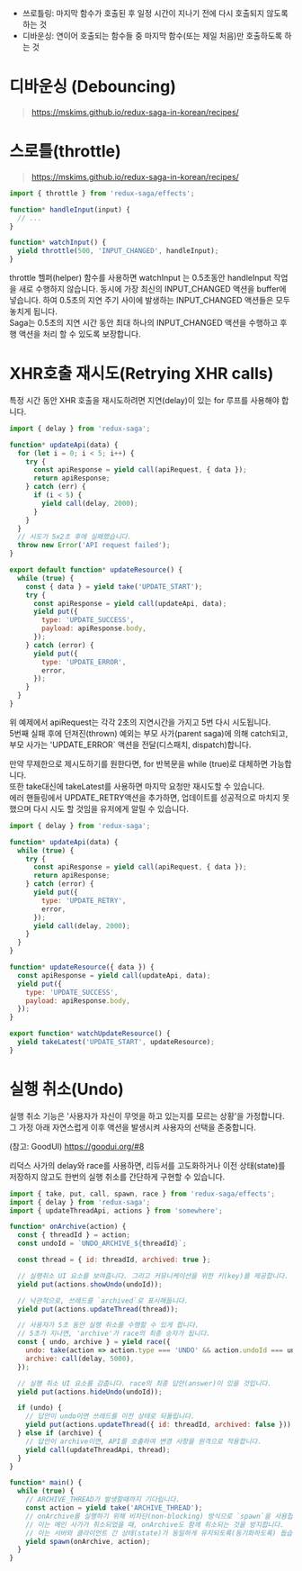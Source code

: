 - 쓰로틀링: 마지막 함수가 호출된 후 일정 시간이 지나기 전에 다시 호출되지 않도록 하는 것
- 디바운싱: 연이어 호출되는 함수들 중 마지막 함수(또는 제일 처음)만 호출하도록 하는 것

# 디바운싱 (Debouncing)

> https://mskims.github.io/redux-saga-in-korean/recipes/

# 스로틀(throttle)

> https://mskims.github.io/redux-saga-in-korean/recipes/

```javascript
import { throttle } from 'redux-saga/effects';

function* handleInput(input) {
  // ...
}

function* watchInput() {
  yield throttle(500, 'INPUT_CHANGED', handleInput);
}
```

throttle 헬퍼(helper) 함수를 사용하면 watchInput 는 0.5초동안 handleInput 작업을 새로 수행하지 않습니다.
동시에 가장 최신의 INPUT_CHANGED 액션을 buffer에 넣습니다.
하여 0.5초의 지연 주기 사이에 발생하는 INPUT_CHANGED 액션들은 모두 놓치게 됩니다.  
Saga는 0.5초의 지연 시간 동안 최대 하나의 INPUT_CHANGED 액션을 수행하고 후행 액션을 처리 할 수 있도록 보장합니다.

# XHR호출 재시도(Retrying XHR calls)

특정 시간 동안 XHR 호출을 재시도하려면 지연(delay)이 있는 for 루프를 사용해야 합니다.

```javascript
import { delay } from 'redux-saga';

function* updateApi(data) {
  for (let i = 0; i < 5; i++) {
    try {
      const apiResponse = yield call(apiRequest, { data });
      return apiResponse;
    } catch (err) {
      if (i < 5) {
        yield call(delay, 2000);
      }
    }
  }
  // 시도가 5x2초 후에 실패했습니다.
  throw new Error('API request failed');
}

export default function* updateResource() {
  while (true) {
    const { data } = yield take('UPDATE_START');
    try {
      const apiResponse = yield call(updateApi, data);
      yield put({
        type: 'UPDATE_SUCCESS',
        payload: apiResponse.body,
      });
    } catch (error) {
      yield put({
        type: 'UPDATE_ERROR',
        error,
      });
    }
  }
}
```

위 예제에서 apiRequest는 각각 2초의 지연시간을 가지고 5번 다시 시도됩니다.  
5번째 실패 후에 던져진(thrown) 예외는 부모 사가(parent saga)에 의해 catch되고, 부모 사가는 'UPDATE_ERROR` 액션을 전달(디스패치, dispatch)합니다.

만약 무제한으로 제시도하기를 원한다면, for 반복문을 while (true)로 대체하면 가능합니다.  
또한 take대신에 takeLatest를 사용하면 마지막 요청만 재시도할 수 있습니다.  
에러 핸들링에서 UPDATE_RETRY액션을 추가하면, 업데이트를 성공적으로 마치지 못했으며 다시 시도 할 것임을 유저에게 알릴 수 있습니다.

```javascript
import { delay } from 'redux-saga';

function* updateApi(data) {
  while (true) {
    try {
      const apiResponse = yield call(apiRequest, { data });
      return apiResponse;
    } catch (error) {
      yield put({
        type: 'UPDATE_RETRY',
        error,
      });
      yield call(delay, 2000);
    }
  }
}

function* updateResource({ data }) {
  const apiResponse = yield call(updateApi, data);
  yield put({
    type: 'UPDATE_SUCCESS',
    payload: apiResponse.body,
  });
}

export function* watchUpdateResource() {
  yield takeLatest('UPDATE_START', updateResource);
}
```

# 실행 취소(Undo)

실행 취소 기능은 '사용자가 자신이 무엇을 하고 있는지를 모르는 상황'을 가정합니다. 그 가정 아래 자연스럽게 이후 액션을 발생시켜 사용자의 선택을 존중합니다.

(참고: GoodUI)
https://goodui.org/#8

리덕스 사가의 delay와 race를 사용하면, 리듀서를 고도화하거나 이전 상태(state)를 저장하지 않고도 한번의 실행 취소를 간단하게 구현할 수 있습니다.

```javascript
import { take, put, call, spawn, race } from 'redux-saga/effects';
import { delay } from 'redux-saga';
import { updateThreadApi, actions } from 'somewhere';

function* onArchive(action) {
  const { threadId } = action;
  const undoId = `UNDO_ARCHIVE_${threadId}`;

  const thread = { id: threadId, archived: true };

  // 실행취소 UI 요소를 보여줍니다. 그리고 커뮤니케이션을 위한 키(key)를 제공합니다.
  yield put(actions.showUndo(undoId));

  // 낙관적으로, 쓰레드를 `archived`로 표시해둡니다.
  yield put(actions.updateThread(thread));

  // 사용자가 5초 동안 실행 취소를 수행할 수 있게 합니다.
  // 5초가 지나면, 'archive'가 race의 최종 승자가 됩니다.
  const { undo, archive } = yield race({
    undo: take(action => action.type === 'UNDO' && action.undoId === undoId),
    archive: call(delay, 5000),
  });

  // 실행 취소 UI 요소를 감춥니다. race의 최종 답안(answer)이 있을 것입니다.
  yield put(actions.hideUndo(undoId));

  if (undo) {
    // 답안이 undo이면 쓰레드를 이전 상태로 되돌립니다.
    yield put(actions.updateThread({ id: threadId, archived: false }));
  } else if (archive) {
    // 답안이 archive이면, API를 호출하여 변경 사항을 원격으로 적용합니다.
    yield call(updateThreadApi, thread);
  }
}

function* main() {
  while (true) {
    // ARCHIVE_THREAD가 발생할때까지 기다립니다.
    const action = yield take('ARCHIVE_THREAD');
    // onArchive를 실행하기 위해 비차단(non-blocking) 방식으로 `spawn`을 사용합니다.
    // 이는 메인 사가가 취소되었을 때, onArchive도 함께 취소되는 것을 방지합니다.
    // 이는 서버와 클라이언트 간 상태(state)가 동일하게 유지되도록(동기화하도록) 돕습니다.
    yield spawn(onArchive, action);
  }
}
```
